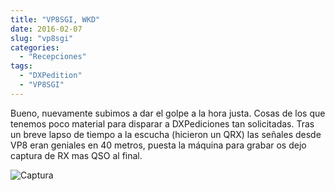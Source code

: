 ```yaml
---
title: "VP8SGI, WKD"
date: 2016-02-07
slug: "vp8sgi"
categories:
  - "Recepciones"
tags:
  - "DXPedition"
  - "VP8SGI"
---
```


Bueno, nuevamente subimos a dar el golpe a la hora justa. Cosas de los que tenemos poco material para disparar a DXPediciones tan solicitadas. Tras un breve lapso de tiempo a la escucha (hicieron un QRX) las señales desde VP8 eran geniales en 40 metros, puesta la máquina para grabar os dejo captura de RX mas QSO al final.

![Captura](http://www.eb1tr.info/wp-content/uploads/2016/02/Captura.png)
